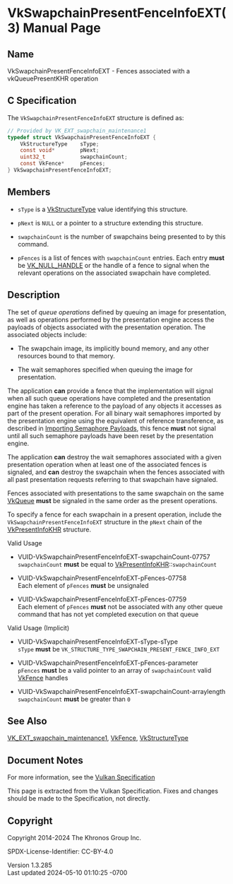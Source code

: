 # VkSwapchainPresentFenceInfoEXT(3) Manual Page

## Name

VkSwapchainPresentFenceInfoEXT - Fences associated with a
vkQueuePresentKHR operation



## <a href="#_c_specification" class="anchor"></a>C Specification

The `VkSwapchainPresentFenceInfoEXT` structure is defined as:

``` c
// Provided by VK_EXT_swapchain_maintenance1
typedef struct VkSwapchainPresentFenceInfoEXT {
    VkStructureType    sType;
    const void*        pNext;
    uint32_t           swapchainCount;
    const VkFence*     pFences;
} VkSwapchainPresentFenceInfoEXT;
```

## <a href="#_members" class="anchor"></a>Members

- `sType` is a [VkStructureType](https://registry.khronos.org/vulkan/specs/1.3-extensions/man/html/VkStructureType.html) value identifying
  this structure.

- `pNext` is `NULL` or a pointer to a structure extending this
  structure.

- `swapchainCount` is the number of swapchains being presented to by
  this command.

- `pFences` is a list of fences with `swapchainCount` entries. Each
  entry **must** be [VK_NULL_HANDLE](https://registry.khronos.org/vulkan/specs/1.3-extensions/man/html/VK_NULL_HANDLE.html) or the handle
  of a fence to signal when the relevant operations on the associated
  swapchain have completed.

## <a href="#_description" class="anchor"></a>Description

The set of *queue operations* defined by queuing an image for
presentation, as well as operations performed by the presentation engine
access the payloads of objects associated with the presentation
operation. The associated objects include:

- The swapchain image, its implicitly bound memory, and any other
  resources bound to that memory.

- The wait semaphores specified when queuing the image for presentation.

The application **can** provide a fence that the implementation will
signal when all such queue operations have completed and the
presentation engine has taken a reference to the payload of any objects
it accesses as part of the present operation. For all binary wait
semaphores imported by the presentation engine using the equivalent of
reference transference, as described in <a
href="https://registry.khronos.org/vulkan/specs/1.3-extensions/html/vkspec.html#synchronization-semaphores-importing"
target="_blank" rel="noopener">Importing Semaphore Payloads</a>, this
fence **must** not signal until all such semaphore payloads have been
reset by the presentation engine.

The application **can** destroy the wait semaphores associated with a
given presentation operation when at least one of the associated fences
is signaled, and **can** destroy the swapchain when the fences
associated with all past presentation requests referring to that
swapchain have signaled.

Fences associated with presentations to the same swapchain on the same
[VkQueue](https://registry.khronos.org/vulkan/specs/1.3-extensions/man/html/VkQueue.html) **must** be signaled in the same order as the
present operations.

To specify a fence for each swapchain in a present operation, include
the `VkSwapchainPresentFenceInfoEXT` structure in the `pNext` chain of
the [VkPresentInfoKHR](https://registry.khronos.org/vulkan/specs/1.3-extensions/man/html/VkPresentInfoKHR.html) structure.

Valid Usage

- <a href="#VUID-VkSwapchainPresentFenceInfoEXT-swapchainCount-07757"
  id="VUID-VkSwapchainPresentFenceInfoEXT-swapchainCount-07757"></a>
  VUID-VkSwapchainPresentFenceInfoEXT-swapchainCount-07757  
  `swapchainCount` **must** be equal to
  [VkPresentInfoKHR](https://registry.khronos.org/vulkan/specs/1.3-extensions/man/html/VkPresentInfoKHR.html)::`swapchainCount`

- <a href="#VUID-VkSwapchainPresentFenceInfoEXT-pFences-07758"
  id="VUID-VkSwapchainPresentFenceInfoEXT-pFences-07758"></a>
  VUID-VkSwapchainPresentFenceInfoEXT-pFences-07758  
  Each element of `pFences` **must** be unsignaled

- <a href="#VUID-VkSwapchainPresentFenceInfoEXT-pFences-07759"
  id="VUID-VkSwapchainPresentFenceInfoEXT-pFences-07759"></a>
  VUID-VkSwapchainPresentFenceInfoEXT-pFences-07759  
  Each element of `pFences` **must** not be associated with any other
  queue command that has not yet completed execution on that queue

Valid Usage (Implicit)

- <a href="#VUID-VkSwapchainPresentFenceInfoEXT-sType-sType"
  id="VUID-VkSwapchainPresentFenceInfoEXT-sType-sType"></a>
  VUID-VkSwapchainPresentFenceInfoEXT-sType-sType  
  `sType` **must** be
  `VK_STRUCTURE_TYPE_SWAPCHAIN_PRESENT_FENCE_INFO_EXT`

- <a href="#VUID-VkSwapchainPresentFenceInfoEXT-pFences-parameter"
  id="VUID-VkSwapchainPresentFenceInfoEXT-pFences-parameter"></a>
  VUID-VkSwapchainPresentFenceInfoEXT-pFences-parameter  
  `pFences` **must** be a valid pointer to an array of `swapchainCount`
  valid [VkFence](https://registry.khronos.org/vulkan/specs/1.3-extensions/man/html/VkFence.html) handles

- <a
  href="#VUID-VkSwapchainPresentFenceInfoEXT-swapchainCount-arraylength"
  id="VUID-VkSwapchainPresentFenceInfoEXT-swapchainCount-arraylength"></a>
  VUID-VkSwapchainPresentFenceInfoEXT-swapchainCount-arraylength  
  `swapchainCount` **must** be greater than `0`

## <a href="#_see_also" class="anchor"></a>See Also

[VK_EXT_swapchain_maintenance1](https://registry.khronos.org/vulkan/specs/1.3-extensions/man/html/VK_EXT_swapchain_maintenance1.html),
[VkFence](https://registry.khronos.org/vulkan/specs/1.3-extensions/man/html/VkFence.html), [VkStructureType](https://registry.khronos.org/vulkan/specs/1.3-extensions/man/html/VkStructureType.html)

## <a href="#_document_notes" class="anchor"></a>Document Notes

For more information, see the <a
href="https://registry.khronos.org/vulkan/specs/1.3-extensions/html/vkspec.html#VkSwapchainPresentFenceInfoEXT"
target="_blank" rel="noopener">Vulkan Specification</a>

This page is extracted from the Vulkan Specification. Fixes and changes
should be made to the Specification, not directly.

## <a href="#_copyright" class="anchor"></a>Copyright

Copyright 2014-2024 The Khronos Group Inc.

SPDX-License-Identifier: CC-BY-4.0

Version 1.3.285  
Last updated 2024-05-10 01:10:25 -0700
